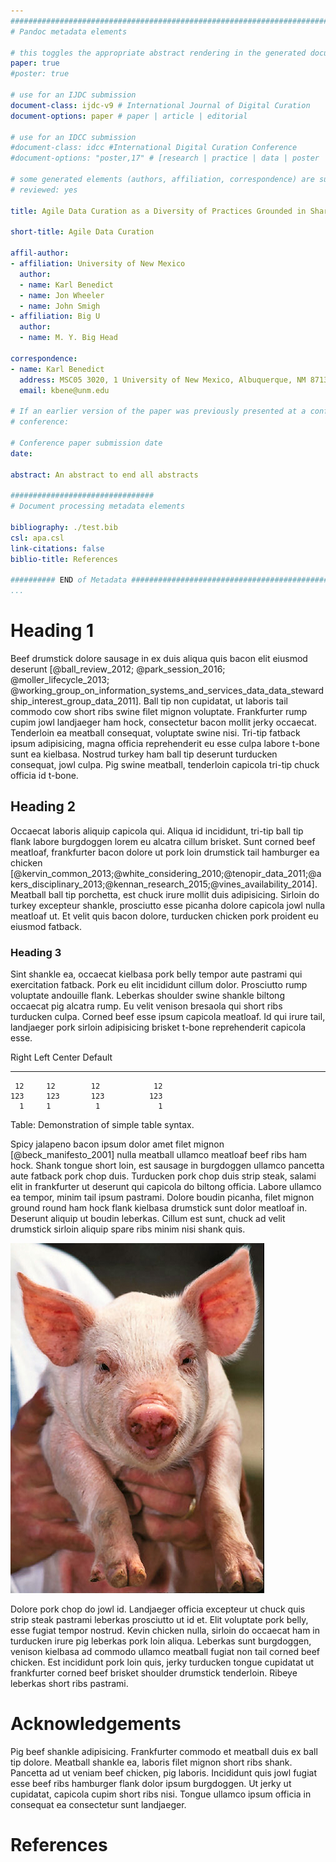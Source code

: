 ```yaml
---
#########################################################################################
# Pandoc metadata elements

# this toggles the appropriate abstract rendering in the generated document. If it is commented out the the document will be rendered as a paper instead of a poster abstract or proposal
paper: true
#poster: true

# use for an IJDC submission
document-class: ijdc-v9 # International Journal of Digital Curation
document-options: paper # paper | article | editorial

# use for an IDCC submission
#document-class: idcc #International Digital Curation Conference
#document-options: "poster,17" # [research | practice | data | poster | demo | bof | workshop] , [15 | 16 | 17]

# some generated elements (authors, affiliation, correspondence) are suppressed if this element is commented out. This is for double-blind peer review. 
# reviewed: yes

title: Agile Data Curation as a Diversity of Practices Grounded in Shared Values and Principles

short-title: Agile Data Curation

affil-author:
- affiliation: University of New Mexico
  author:
  - name: Karl Benedict
  - name: Jon Wheeler
  - name: John Smigh
- affiliation: Big U
  author:
  - name: M. Y. Big Head

correspondence:
- name: Karl Benedict
  address: MSC05 3020, 1 University of New Mexico, Albuquerque, NM 87131
  email: kbene@unm.edu

# If an earlier version of the paper was previously presented at a conference
# conference: 

# Conference paper submission date
date: 

abstract: An abstract to end all abstracts

################################
# Document processing metadata elements

bibliography: ./test.bib
csl: apa.csl
link-citations: false
biblio-title: References

########## END of Metadata ##############################################################
...
```


# Heading 1

Beef drumstick dolore sausage in ex duis aliqua quis bacon elit eiusmod deserunt [@ball_review_2012; @park_session_2016; @moller_lifecycle_2013; @working_group_on_information_systems_and_services_data_data_stewardship_interest_group_data_2011]. Ball tip non cupidatat, ut laboris tail commodo cow short ribs swine filet mignon voluptate. Frankfurter rump cupim jowl landjaeger ham hock, consectetur bacon mollit jerky occaecat. Tenderloin ea meatball consequat, voluptate swine nisi. Tri-tip fatback ipsum adipisicing, magna officia reprehenderit eu esse culpa labore t-bone sunt ea kielbasa. Nostrud turkey ham ball tip deserunt turducken consequat, jowl culpa. Pig swine meatball, tenderloin capicola tri-tip chuck officia id t-bone.

## Heading 2

Occaecat laboris aliquip capicola qui. Aliqua id incididunt, tri-tip ball tip flank labore burgdoggen lorem eu alcatra cillum brisket. Sunt corned beef meatloaf, frankfurter bacon dolore ut pork loin drumstick tail hamburger ea chicken [@kervin_common_2013;@white_considering_2010;@tenopir_data_2011;@akers_disciplinary_2013;@kennan_research_2015;@vines_availability_2014]. Meatball ball tip porchetta, est chuck irure mollit duis adipisicing. Sirloin do turkey excepteur shankle, prosciutto esse picanha dolore capicola jowl nulla meatloaf ut. Et velit quis bacon dolore, turducken chicken pork proident eu eiusmod fatback.

### Heading 3

Sint shankle ea, occaecat kielbasa pork belly tempor aute pastrami qui exercitation fatback. Pork eu elit incididunt cillum dolor. Prosciutto rump voluptate andouille flank. Leberkas shoulder swine shankle biltong occaecat pig alcatra rump. Eu velit venison bresaola qui short ribs turducken culpa. Corned beef esse ipsum capicola meatloaf. Id qui irure tail, landjaeger pork sirloin adipisicing brisket t-bone reprehenderit capicola esse.

  Right     Left     Center     Default
-------     ------ ----------   -------
     12     12        12            12
    123     123       123          123
      1     1          1             1

Table:  Demonstration of simple table syntax.

Spicy jalapeno bacon ipsum dolor amet filet mignon [@beck_manifesto_2001] nulla meatball ullamco meatloaf beef ribs ham hock. Shank tongue short loin, est sausage in burgdoggen ullamco pancetta aute fatback pork chop duis. Turducken pork chop duis strip steak, salami elit in frankfurter ut deserunt qui capicola do biltong officia. Labore ullamco ea tempor, minim tail ipsum pastrami. Dolore boudin picanha, filet mignon ground round ham hock flank kielbasa drumstick sunt dolor meatloaf in. Deserunt aliquip ut boudin leberkas. Cillum est sunt, chuck ad velit drumstick sirloin aliquip spare ribs minim nisi shank quis.

![Consectetur velit short ribs venison ham hock, adipisicing chicken kevin. Meatloaf consequat ad pastrami biltong, in minim cow enim strip steak. Pork chop turkey exercitation, andouille do shankle sed ut tail ad.([wikimedia - public domain](https://commons.wikimedia.org/wiki/File:Pig_USDA01c0116.jpg)](Pig_USDA01c0116.jpg)

Dolore pork chop do jowl id. Landjaeger officia excepteur ut chuck quis strip steak pastrami leberkas prosciutto ut id et. Elit voluptate pork belly, esse fugiat tempor nostrud. Kevin chicken nulla, sirloin do occaecat ham in turducken irure pig leberkas pork loin aliqua. Leberkas sunt burgdoggen, venison kielbasa ad commodo ullamco meatball fugiat non tail corned beef chicken. Est incididunt pork loin quis, jerky turducken tongue cupidatat ut frankfurter corned beef brisket shoulder drumstick tenderloin. Ribeye leberkas short ribs pastrami.

# Acknowledgements

Pig beef shankle adipisicing. Frankfurter commodo et meatball duis ex ball tip dolore. Meatball shankle ea, laboris filet mignon short ribs shank. Pancetta ad ut veniam beef chicken, pig laboris. Incididunt quis jowl fugiat esse beef ribs hamburger flank dolor ipsum burgdoggen. Ut jerky ut cupidatat, capicola cupim short ribs nisi. Tongue ullamco ipsum officia in consequat ea consectetur sunt landjaeger.

# References